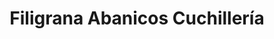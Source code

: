 ---
title: "Filigrana Abanicos Cuchillería"
url: /toledo/filigrana-abanicos-cuchilleria/
shop: regalo
---